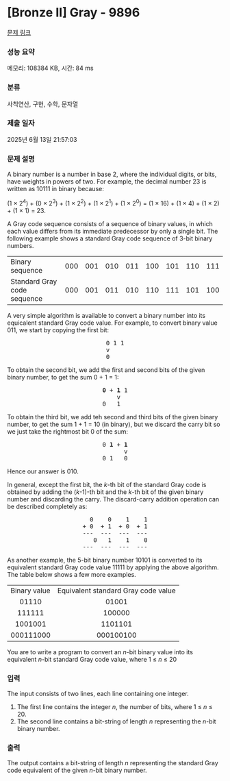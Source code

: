 # [Bronze II] Gray - 9896 

[문제 링크](https://www.acmicpc.net/problem/9896) 

### 성능 요약

메모리: 108384 KB, 시간: 84 ms

### 분류

사칙연산, 구현, 수학, 문자열

### 제출 일자

2025년 6월 13일 21:57:03

### 문제 설명

<p>A binary number is a number in base 2, where the individual digits, or bits, have weights in powers of two. For example, the decimal number 23 is written as 10111 in binary because:</p>

<p>(1 × 2<sup>4</sup>) + (0 × 2<sup>3</sup>) + (1 × 2<sup>2</sup>) + (1 × 2<sup>1</sup>) + (1 × 2<sup>0</sup>) = (1 × 16) + (1 × 4) + (1 × 2) + (1 × 1) = 23.</p>

<p>A Gray code sequence consists of a sequence of binary values, in which each value differs from its immediate predecessor by only a single bit. The following example shows a standard Gray code sequence of 3-bit binary numbers.</p>

<table class="table table-bordered table-center-70">
	<tbody>
		<tr>
			<td>Binary sequence</td>
			<td>000</td>
			<td>001</td>
			<td>010</td>
			<td>011</td>
			<td>100</td>
			<td>101</td>
			<td>110</td>
			<td>111</td>
		</tr>
		<tr>
			<td>Standard Gray code sequence</td>
			<td>000</td>
			<td>001</td>
			<td>011</td>
			<td>010</td>
			<td>110</td>
			<td>111</td>
			<td>101</td>
			<td>100</td>
		</tr>
	</tbody>
</table>

<p>A very simple algorithm is available to convert a binary number into its equicalent standard Gray code value. For example, to convert binary value 011, we start by copying the first bit:</p>

<pre style="text-align: center;">0 1 1
v    
0    
</pre>

<p>To obtain the second bit, we add the first and second bits of the given binary number, to get the sum 0 + 1 = 1:</p>

<pre style="text-align: center;"><strong>0</strong> + <strong>1</strong> 1
    v  
0   1  
</pre>

<p>To obtain the third bit, we add teh second and third bits of the given binary number, to get the sum 1 + 1 = 10 (in binary), but we discard the carry bit so we just take the rightmost bit 0 of the sum:</p>

<pre style="text-align: center;">0 <strong>1</strong> + <strong>1</strong>
      v
0 1   0
</pre>

<p>Hence our answer is 010.</p>

<p>In general, except the first bit, the <i>k</i>-th bit of the standard Gray code is obtained by adding the (<i>k</i>-1)-th bit and the <i>k</i>-th bit of the given binary number and discarding the carry. The discard-carry addition operation can be described completely as:</p>

<pre style="text-align: center;">  0    0    1    1
+ 0  + 1  + 0  + 1
---  ---  ---  ---
   0   1    1    0
---  ---  ---  ---
</pre>

<p>As another example, the 5-bit binary number 10101 is converted to its equivalent standard Gray code value 11111 by applying the above algorithm. The table below shows a few more examples.</p>

<table class="table table-bordered table-center-50">
	<tbody>
		<tr>
			<td>Binary value</td>
			<td>Equivalent standard Gray code value</td>
		</tr>
		<tr>
			<td align="center">01110</td>
			<td align="center">01001</td>
		</tr>
		<tr>
			<td align="center">111111</td>
			<td align="center">100000</td>
		</tr>
		<tr>
			<td align="center">1001001</td>
			<td align="center">1101101</td>
		</tr>
		<tr>
			<td align="center">000111000</td>
			<td align="center">000100100</td>
		</tr>
	</tbody>
</table>

<p>You are to write a program to convert an <i>n</i>-bit binary value into its equivalent <i>n</i>-bit standard Gray code value, where 1 ≤ <i>n</i> ≤ 20</p>

### 입력 

 <p> </p>

<p>The input consists of two lines, each line containing one integer.</p>

<ol>
	<li>The first line contains the integer <i>n</i>, the number of bits, where 1 ≤ <i>n</i> ≤ 20.</li>
	<li>The second line contains a bit-string of length <i>n</i> representing the <i>n</i>-bit binary number.</li>
</ol>

### 출력 

 <p>The output contains a bit-string of length <i>n</i> representing the standard Gray code equivalent of the given <i>n</i>-bit binary number.</p>

